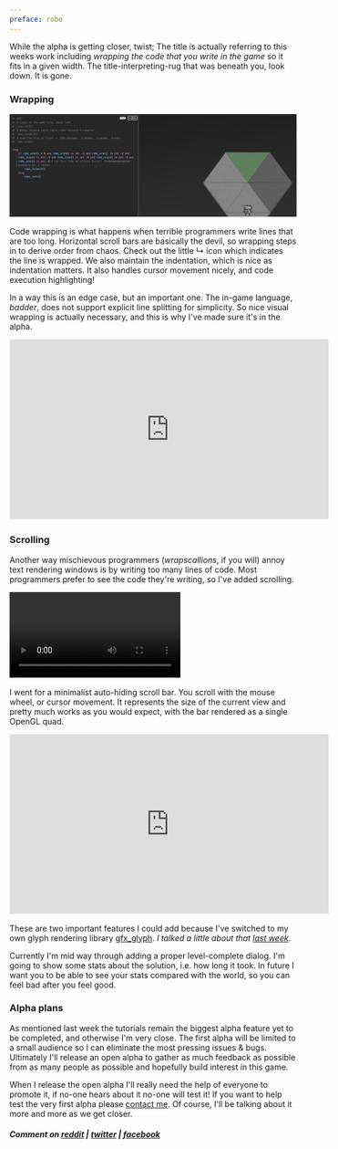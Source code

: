 ```yaml
---
preface: robo
---
```


While the alpha is getting closer, twist; The title is actually referring to this weeks work including _wrapping the code that you write in the game_ so it fits in a given width. The title-interpreting-rug that was beneath you, look down. It is gone.

### Wrapping

[![](/assets/2017-09-01/wrap.png "Wrap wrap wrapping!")](/assets/2017-09-01/wrap.png)

Code wrapping is what happens when terrible programmers write lines that are too long. Horizontal scroll bars are basically the devil, so wrapping steps in to derive order from chaos. Check out the little ↳ icon which indicates the line is wrapped. We also maintain the indentation, which is nice as indentation matters. It also handles cursor movement nicely, and code execution highlighting!


In a way this is an edge case, but an important one. The in-game language, *badder*, does not support explicit line splitting for simplicity. So nice visual wrapping is actually necessary, and this is why I've made sure it's in the alpha.

<div class="video-wrap">
  <iframe width="560" height="315"
    src="https://www.youtube-nocookie.com/embed/hk8LoHqHkGI?rel=0&amp;start=24"
    frameborder="0" allowfullscreen></iframe>
</div>

### Scrolling
Another way mischievous programmers (*wrapscallions*, if you will) annoy text rendering windows is by writing too many lines of code. Most programmers prefer to see the code they're writing, so I've added scrolling.

<video src="/assets/2017-09-01/scrolling.mp4" controls loop autoplay></video>

I went for a minimalist auto-hiding scroll bar. You scroll with the mouse wheel, or cursor movement. It represents the size of the current view and pretty much works as you would expect, with the bar rendered as a single OpenGL quad.

<div class="video-wrap">
  <iframe width="560" height="315"
    src="https://www.youtube-nocookie.com/embed/RXhu26jEmZY?rel=0"
    frameborder="0" allowfullscreen></iframe>
</div>

These are two important features I could add because I've switched to my own glyph rendering library [gfx_glyph](https://github.com/alexheretic/gfx-glyph). *I talked a little about that [last week](/2017/08/25/wrangling-glyphs.html)*.

Currently I'm mid way through adding a proper level-complete dialog. I'm going to show some stats about the solution, i.e. how long it took. In future I want you to be able to see your stats compared with the world, so you can feel bad after you feel good.

### Alpha plans
As mentioned last week the tutorials remain the biggest alpha feature yet to be completed, and otherwise I'm very close. The first alpha will be limited to a small audience so I can eliminate the most pressing issues & bugs. Ultimately I'll release an open alpha to gather as much feedback as possible from as many people as possible and hopefully build interest in this game.

When I release the open alpha I'll really need the help of everyone to promote it, if no-one hears about it no-one will test it! If you want to help test the very first alpha please [contact me](mailto:alex@roboinstruct.us). Of course, I'll be talking about it more and more as we get closer.

##### Comment on [reddit](https://www.reddit.com/r/devblogs/comments/6xdzww/robo_instructus_wrapping_up_the_alpha_code/) | [twitter](https://twitter.com/alexbutlergames/status/903584009879523329) | [facebook](https://www.facebook.com/alexbutlergames/posts/1576325825788132)
